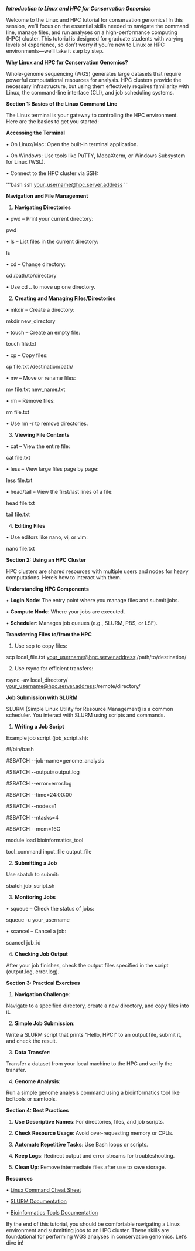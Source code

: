***Introduction to Linux and HPC for Conservation Genomics***

Welcome to the Linux and HPC tutorial for conservation genomics! In this session, we’ll focus on the essential skills needed to navigate the command line, manage files, and run analyses on a high-performance computing (HPC) cluster. This tutorial is designed for graduate students with varying levels of experience, so don’t worry if you’re new to Linux or HPC environments—we’ll take it step by step.

**Why Linux and HPC for Conservation Genomics?**

Whole-genome sequencing (WGS) generates large datasets that require powerful computational resources for analysis. HPC clusters provide the necessary infrastructure, but using them effectively requires familiarity with Linux, the command-line interface (CLI), and job scheduling systems.

**Section 1: Basics of the Linux Command Line**

The Linux terminal is your gateway to controlling the HPC environment. Here are the basics to get you started:

**Accessing the Terminal**

•	On Linux/Mac: Open the built-in terminal application.

•	On Windows: Use tools like PuTTY, MobaXterm, or Windows Subsystem for Linux (WSL).

•	Connect to the HPC cluster via SSH:

'''bash
ssh your_username@hpc.server.address
'''

**Navigation and File Management**

1.	**Navigating Directories**

•	pwd – Print your current directory:

pwd

•	ls – List files in the current directory:

ls

•	cd – Change directory:

cd /path/to/directory

•	Use cd .. to move up one directory.

2.	**Creating and Managing Files/Directories**

•	mkdir – Create a directory:

mkdir new_directory

•	touch – Create an empty file:

touch file.txt

•	cp – Copy files:

cp file.txt /destination/path/

•	mv – Move or rename files:

mv file.txt new_name.txt

•	rm – Remove files:

rm file.txt

•	Use rm -r to remove directories.

3.	**Viewing File Contents**

•	cat – View the entire file:

cat file.txt

•	less – View large files page by page:

less file.txt

•	head/tail – View the first/last lines of a file:

head file.txt

tail file.txt

4.	**Editing Files**

•	Use editors like nano, vi, or vim:

nano file.txt

**Section 2: Using an HPC Cluster**

HPC clusters are shared resources with multiple users and nodes for heavy computations. Here’s how to interact with them.

**Understanding HPC Components**

•	**Login Node**: The entry point where you manage files and submit jobs.

•	**Compute Node**: Where your jobs are executed.

•	**Scheduler**: Manages job queues (e.g., SLURM, PBS, or LSF).

**Transferring Files to/from the HPC**

1.	Use scp to copy files:

scp local_file.txt your_username@hpc.server.address:/path/to/destination/

2.	Use rsync for efficient transfers:

rsync -av local_directory/ your_username@hpc.server.address:/remote/directory/

**Job Submission with SLURM**

SLURM (Simple Linux Utility for Resource Management) is a common scheduler. You interact with SLURM using scripts and commands.

1.	**Writing a Job Script**

Example job script (job_script.sh):

#!/bin/bash

#SBATCH --job-name=genome_analysis

#SBATCH --output=output.log

#SBATCH --error=error.log

#SBATCH --time=24:00:00

#SBATCH --nodes=1

#SBATCH --ntasks=4

#SBATCH --mem=16G

module load bioinformatics_tool

tool_command input_file output_file

2.	**Submitting a Job**

Use sbatch to submit:

sbatch job_script.sh

3.	**Monitoring Jobs**

•	squeue – Check the status of jobs:

squeue -u your_username

•	scancel – Cancel a job:

scancel job_id

4.	**Checking Job Output**

After your job finishes, check the output files specified in the script (output.log, error.log).

**Section 3: Practical Exercises**

1.	**Navigation Challenge**:

Navigate to a specified directory, create a new directory, and copy files into it.

2.	**Simple Job Submission**:

Write a SLURM script that prints “Hello, HPC!” to an output file, submit it, and check the result.

3.	**Data Transfer**:

Transfer a dataset from your local machine to the HPC and verify the transfer.

4.	**Genome Analysis**:

Run a simple genome analysis command using a bioinformatics tool like bcftools or samtools.

**Section 4: Best Practices**

1.	**Use Descriptive Names**: For directories, files, and job scripts.

2.	**Check Resource Usage**: Avoid over-requesting memory or CPUs.

3.	**Automate Repetitive Tasks**: Use Bash loops or scripts.

4.	**Keep Logs**: Redirect output and error streams for troubleshooting.

5.	**Clean Up**: Remove intermediate files after use to save storage.

**Resources**

•	[Linux Command Cheat Sheet](https://www.linuxcommand.org/)

•	[SLURM Documentation](https://slurm.schedmd.com/documentation.html)

•	[Bioinformatics Tools Documentation](https://bioinformatics.org/tools/)

By the end of this tutorial, you should be comfortable navigating a Linux environment and submitting jobs to an HPC cluster. These skills are foundational for performing WGS analyses in conservation genomics. Let’s dive in!
